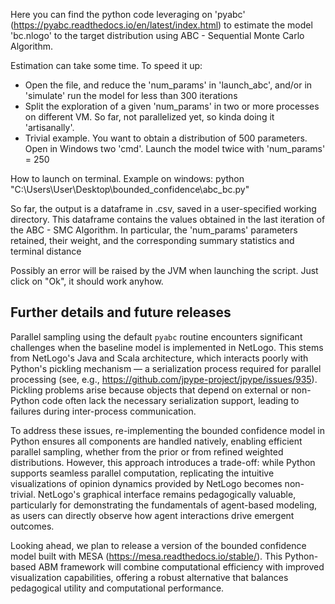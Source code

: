 Here you can find the python code leveraging on 'pyabc' (https://pyabc.readthedocs.io/en/latest/index.html) to estimate the model 'bc.nlogo' to the target distribution using ABC - Sequential Monte Carlo Algorithm. 

Estimation can take some time. To speed it up:
+ Open the file, and reduce the 'num_params' in 'launch_abc', and/or in 'simulate' run the model for less than 300 iterations
+ Split the exploration of a given 'num_params' in two or more processes on different VM. So far, not parallelized yet, so kinda doing it 'artisanally'.
+ Trivial example. You want to obtain a distribution of 500 parameters. Open in Windows two 'cmd'. Launch the model twice with 'num_params' = 250

How to launch on terminal. Example on windows: python "C:\\Users\\User\\Desktop\\bounded_confidence\\abc_bc.py" 

So far, the output is a dataframe in .csv, saved in a user-specified working directory. This dataframe contains the values obtained in the last iteration of the ABC - SMC Algorithm. In particular, the 'num_params' parameters retained, their weight, and the corresponding summary statistics and terminal distance  

Possibly an error will be raised by the JVM when launching the script. Just click on "Ok", it should work anyhow.

## Further details and future releases 

Parallel sampling using the default `pyabc` routine encounters significant challenges when the baseline model is implemented in NetLogo. This stems from NetLogo's Java and Scala architecture, which interacts poorly with Python's pickling mechanism — a serialization process required for parallel processing (see, e.g., https://github.com/jpype-project/jpype/issues/935). Pickling problems arise because objects that depend on external or non-Python code often lack the necessary serialization support, leading to failures during inter-process communication.

To address these issues, re-implementing the bounded confidence model in Python ensures all components are handled natively, enabling efficient parallel sampling, whether from the prior or from refined weighted distributions. However, this approach introduces a trade-off: while Python supports seamless parallel computation, replicating the intuitive visualizations of opinion dynamics provided by NetLogo becomes non-trivial. NetLogo's graphical interface remains pedagogically valuable, particularly for demonstrating the fundamentals of agent-based modeling, as users can directly observe how agent interactions drive emergent outcomes.

Looking ahead, we plan to release a version of the bounded confidence model built with MESA (https://mesa.readthedocs.io/stable/). This Python-based ABM framework will combine computational efficiency with improved visualization capabilities, offering a robust alternative that balances pedagogical utility and computational performance. 

